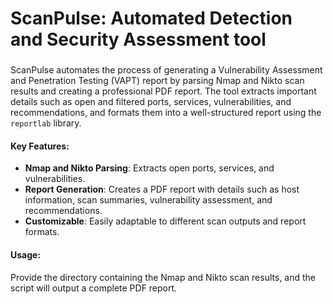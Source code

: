 # ScanPulse: Automated Detection and Security Assessment tool 
### 

ScanPulse automates the process of generating a Vulnerability Assessment and Penetration Testing (VAPT) report by parsing Nmap and Nikto scan results and creating a professional PDF report. The tool extracts important details such as open and filtered ports, services, vulnerabilities, and recommendations, and formats them into a well-structured report using the `reportlab` library.

#### Key Features:
- **Nmap and Nikto Parsing**: Extracts open ports, services, and vulnerabilities.
- **Report Generation**: Creates a PDF report with details such as host information, scan summaries, vulnerability assessment, and recommendations.
- **Customizable**: Easily adaptable to different scan outputs and report formats.

#### Usage:
Provide the directory containing the Nmap and Nikto scan results, and the script will output a complete PDF report.
